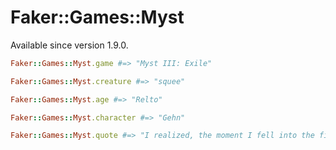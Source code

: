 # Faker::Games::Myst

Available since version 1.9.0.

```ruby
Faker::Games::Myst.game #=> "Myst III: Exile"

Faker::Games::Myst.creature #=> "squee"

Faker::Games::Myst.age #=> "Relto"

Faker::Games::Myst.character #=> "Gehn"

Faker::Games::Myst.quote #=> "I realized, the moment I fell into the fissure, that the Book would not be destroyed as I had planned."
```
